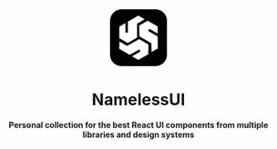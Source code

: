 <div align="center">
  <img
  src="public/logo.png"
  alt="Logo"
  width="100"
  height="100"/>
  
  # NamelessUI
  
  **Personal collection for the best React UI components from multiple libraries and design systems**
</div>
